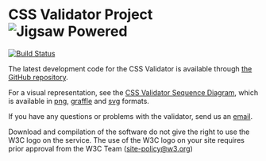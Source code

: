 # CSS Validator Project ![Jigsaw Powered](http://jigsaw.w3.org/Icons/jigpower.gif)

[![Build Status](https://travis-ci.org/w3c/css-validator.svg?branch=master)](https://travis-ci.org/w3c/css-validator)

The latest development code for the CSS Validator is available through [the GitHub repository](https://github.com/w3c/css-validator).

For a visual representation, see the [CSS Validator Sequence Diagram](./docs/CSS_Validator_Sequence_Diagram.png), which is available in [png](./docs/CSS_Validator_Sequence_Diagram.png), [graffle](./docs/CSS_Validator_Sequence_Diagram.graffle) and [svg](./docs/CSS_Validator_Sequence_Diagram.svg) formats.

If you have any questions or problems with the validator, send us an [email](https://github.com/w3c/css-validator/blob/master/Email.html.en).

Download and compilation of the software do not give the right to use the W3C 
logo on the service. The use of the W3C logo on your site requires prior 
approval from the W3C Team (site-policy@w3.org)
